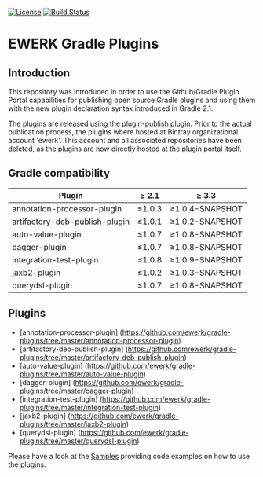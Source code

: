 [![License](http://img.shields.io/badge/license-Apache%202.0-brightgreen.svg?style=flat)](http://www.apache.org/licenses/LICENSE-2.0) [![Build Status](http://img.shields.io/travis/ewerk/gradle-plugins.svg?style=flat)](https://travis-ci.org/ewerk/gradle-plugins)

# EWERK Gradle Plugins
## Introduction
This repository was introduced in order to use the Github/Gradle Plugin Portal
capabilities for publishing open source Gradle plugins and using them with the new plugin
declaration syntax introduced in Gradle 2.1.

The plugins are released using the [plugin-publish](https://plugins.gradle.org/plugin/com.gradle.plugin-publish) plugin.
Prior to the actual publication process, the plugins where hosted at Bintray organizational
account 'ewerk'. This account and all associated repositories have been deleted, as the plugins
are now directly hosted at the plugin portal itself.

## Gradle compatibility
|Plugin|≥ 2.1|≥ 3.3|
|---|---|---|
|annotation-processor-plugin|≤1.0.3|≥1.0.4-SNAPSHOT|
|artifactory-deb-publish-plugin|≤1.0.1|≥1.0.2-SNAPSHOT|
|auto-value-plugin|≤1.0.7|≥1.0.8-SNAPSHOT|
|dagger-plugin|≤1.0.7|≥1.0.8-SNAPSHOT|
|integration-test-plugin|≤1.0.8|≥1.0.9-SNAPSHOT|
|jaxb2-plugin|≤1.0.2|≥1.0.3-SNAPSHOT|
|querydsl-plugin|≤1.0.7|≥1.0.8-SNAPSHOT|


## Plugins
* [annotation-processor-plugin] (https://github.com/ewerk/gradle-plugins/tree/master/annotation-processor-plugin)
* [artifactory-deb-publish-plugin] (https://github.com/ewerk/gradle-plugins/tree/master/artifactory-deb-publish-plugin)
* [auto-value-plugin] (https://github.com/ewerk/gradle-plugins/tree/master/auto-value-plugin)
* [dagger-plugin] (https://github.com/ewerk/gradle-plugins/tree/master/dagger-plugin)
* [integration-test-plugin] (https://github.com/ewerk/gradle-plugins/tree/master/integration-test-plugin)
* [jaxb2-plugin] (https://github.com/ewerk/gradle-plugins/tree/master/jaxb2-plugin)
* [querydsl-plugin] (https://github.com/ewerk/gradle-plugins/tree/master/querydsl-plugin)

Please have a look at the [Samples](https://github.com/ewerk/gradle-plugins-samples) providing code examples on how to use the plugins.
